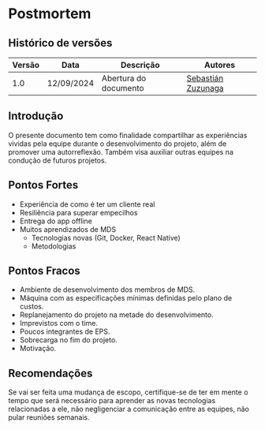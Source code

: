 # Postmortem 

## Histórico de versões

| Versão | Data       | Descrição             | Autores     |
| ------ | ---------- | --------------------- | ----------- |
| 1.0    | 12/09/2024 | Abertura do documento | [Sebastián Zuzunaga](https://github.com/sebazac332) |

## Introdução

O presente documento tem como finalidade compartilhar as experiências vividas pela equipe durante o desenvolvimento do projeto, além de promover uma autorreflexão. Também visa auxiliar outras equipes na condução de futuros projetos.

## Pontos Fortes

- Experiência de como é ter um cliente real
- Resiliência para superar empecilhos
- Entrega do app offline
- Muitos aprendizados de MDS
  - Tecnologias novas (Git, Docker, React Native)
  - Metodologias

## Pontos Fracos

- Ambiente de desenvolvimento dos membros de MDS.
- Máquina com as especificações mínimas definidas pelo plano de custos.
- Replanejamento do projeto na metade do desenvolvimento.
- Imprevistos com o time.
- Poucos integrantes de EPS.
- Sobrecarga no fim do projeto.
- Motivação.

## Recomendações

Se vai ser feita uma mudança de escopo, certifique-se de ter em mente o tempo que será necessário para aprender as novas tecnologias relacionadas a ele, não negligenciar a comunicação entre as equipes, não pular reuniões semanais.
